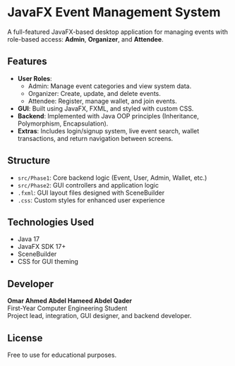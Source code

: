 # JavaFX Event Management System

A full-featured JavaFX-based desktop application for managing events with role-based access: **Admin**, **Organizer**, and **Attendee**.

## Features
- **User Roles**: 
  - Admin: Manage event categories and view system data.
  - Organizer: Create, update, and delete events.
  - Attendee: Register, manage wallet, and join events.
- **GUI**: Built using JavaFX, FXML, and styled with custom CSS.
- **Backend**: Implemented with Java OOP principles (Inheritance, Polymorphism, Encapsulation).
- **Extras**: Includes login/signup system, live event search, wallet transactions, and return navigation between screens.

## Structure
- `src/Phase1`: Core backend logic (Event, User, Admin, Wallet, etc.)
- `src/Phase2`: GUI controllers and application logic
- `.fxml`: GUI layout files designed with SceneBuilder
- `.css`: Custom styles for enhanced user experience



## Technologies Used
- Java 17
- JavaFX SDK 17+
- SceneBuilder
- CSS for GUI theming

## Developer
**Omar Ahmed Abdel Hameed Abdel Qader**  
First-Year Computer Engineering Student  
Project lead, integration, GUI designer, and backend developer.

##  License
Free to use for educational purposes.
                                                                                                                                                                             
